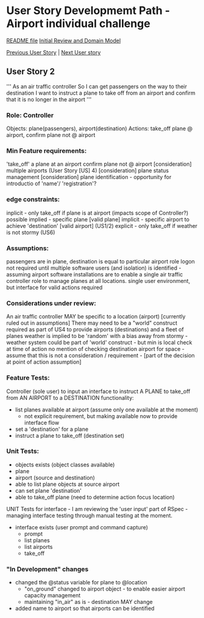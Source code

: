 # User Story Developmemt Path - Airport individual challenge
[README file](../README.md)
[Initial Review and Domain Model](initial_review.md)

[Previous User Story](dev_us1.md)  |  [Next User story](dev_us3.md)


## User Story 2
'''
As an air traffic controller
So I can get passengers on the way to their destination
I want to instruct a plane to take off from an airport and confirm that it is no longer in the airport
'''

### Role: Controller
Objects: plane(passengers), airport(destination)
Actions: take_off plane @ airport, confirm plane not @ airport

### Min Feature requirements:
'take_off' a plane at an airport
confirm plane not @ airport
[consideration] multiple airports (User Story [US] 4)
[consideration] plane status management
[consideration] plane identification - opportunity for introductio of 'name'/ 'registration'?

### edge constraints:
inplicit - only take_off if plane is at airport (impacts scope of Controller?)
possible implied - specific plane [valid plane]
implicit - specific airport to achieve 'destination' [valid airport] (US1/2)
explicit - only take_off if weather is not stormy (US6)

### Assumptions:
passengers are in plane, destination is equal to particular airport
role logon not required until multiple software users (and isolation) is identified - assuming airport software installations are to enable a single air traffic controller role to manage planes at all locations.
single user environment, but interface for valid actions required

### Considerations under review:
An air traffic controller MAY be specific to a location (airport) [currently ruled out in assumptions]
There may need to be a "world" construct required as part of US4 to provide airports (destinations) and a fleet of planes
weather is implied to be 'random' with a bias away from stormy - weather system could be part of 'world' construct - but min is local check at time of action
no mention of checking destination airport for space - assume that this is not a consideration / requirement - [part of the decision at point of action assumption]

### Feature Tests:
Controller (sole user) to input an interface to instruct A PLANE to take_off from AN AIRPORT to a DESTINATION
functionality:
  - list planes available at airport (assume only one available at the moment)
    - not explicit requirement, but making available now to provide interface flow
  - set a 'destination' for a plane
  - instruct a plane to take_off (destination set)

### Unit Tests:
 - objects exists (object classes available)
  - plane
  - airport (source and destination)
 - able to list plane objects at source airport
 - can set plane 'destination'
 - able to take_off plane (need to determine action focus location)

 UNIT Tests for interface - I am reviewing the 'user input' part of RSpec - managing interface testing through manual testing at the moment.
 - interface exists (user prompt and command capture)
   - prompt
   - list planes
   - list airports
   - take_off

### "In Development" changes
  - changed the @status variable for plane to @location
    - "on_ground" changed to airport object - to enable easier airport capacity management
    - maintaining "in_air" as is - destination MAY change
  - added name to airport so that airports can be identified
